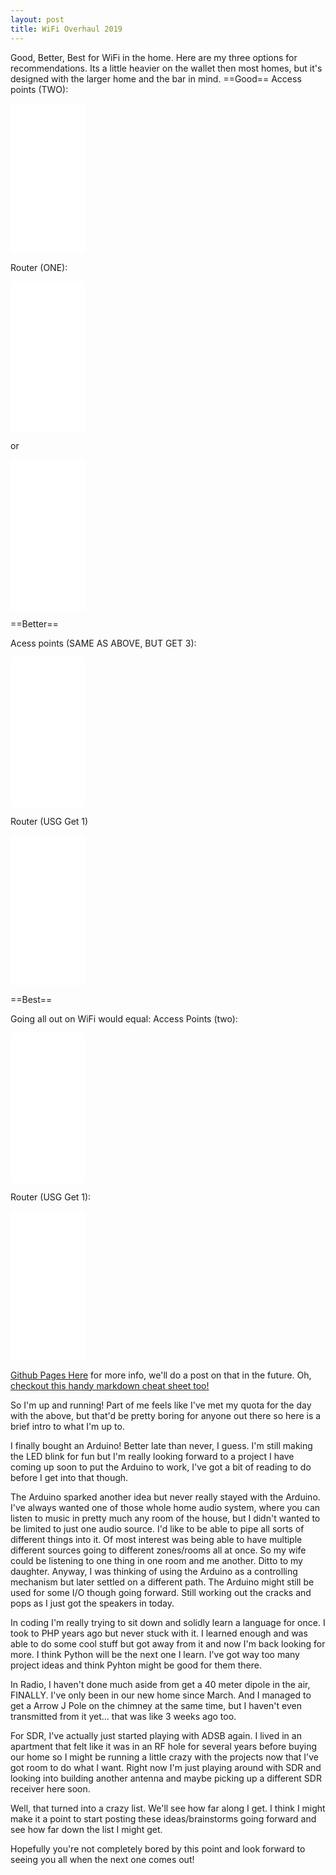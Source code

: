```yaml
---
layout: post
title: WiFi Overhaul 2019
---
```

Good, Better, Best for WiFi in the home.
Here are my three options for recommendations. Its a little heavier on the wallet then most homes, but it's designed with the larger home and the bar in mind.
==Good==
Access points (TWO):
<iframe style="width:120px;height:240px;" marginwidth="0" marginheight="0" scrolling="no" frameborder="0" src="//ws-na.amazon-adsystem.com/widgets/q?ServiceVersion=20070822&OneJS=1&Operation=GetAdHtml&MarketPlace=US&source=ss&ref=as_ss_li_til&ad_type=product_link&tracking_id=roberslipppho-20&language=en_US&marketplace=amazon&region=US&placement=B015PR20GY&asins=B015PR20GY&linkId=b30e4803369078e5b0544312083e98aa&show_border=true&link_opens_in_new_window=true"></iframe>

Router (ONE):
<iframe style="width:120px;height:240px;" marginwidth="0" marginheight="0" scrolling="no" frameborder="0" src="//ws-na.amazon-adsystem.com/widgets/q?ServiceVersion=20070822&OneJS=1&Operation=GetAdHtml&MarketPlace=US&source=ss&ref=as_ss_li_til&ad_type=product_link&tracking_id=roberslipppho-20&language=en_US&marketplace=amazon&region=US&placement=B00YFJT29C&asins=B00YFJT29C&linkId=9674775af0121f2fc451a42a67eb0252&show_border=true&link_opens_in_new_window=true"></iframe>

or

<iframe style="width:120px;height:240px;" marginwidth="0" marginheight="0" scrolling="no" frameborder="0" src="//ws-na.amazon-adsystem.com/widgets/q?ServiceVersion=20070822&OneJS=1&Operation=GetAdHtml&MarketPlace=US&source=ss&ref=as_ss_li_til&ad_type=product_link&tracking_id=roberslipppho-20&language=en_US&marketplace=amazon&region=US&placement=B00LV8YZLK&asins=B00LV8YZLK&linkId=9f826675ffa38fc6ce30983817d966c4&show_border=true&link_opens_in_new_window=true"></iframe>

==Better==

Acess points (SAME AS ABOVE, BUT GET 3):
<iframe style="width:120px;height:240px;" marginwidth="0" marginheight="0" scrolling="no" frameborder="0" src="//ws-na.amazon-adsystem.com/widgets/q?ServiceVersion=20070822&OneJS=1&Operation=GetAdHtml&MarketPlace=US&source=ss&ref=as_ss_li_til&ad_type=product_link&tracking_id=roberslipppho-20&language=en_US&marketplace=amazon&region=US&placement=B015PR20GY&asins=B015PR20GY&linkId=b30e4803369078e5b0544312083e98aa&show_border=true&link_opens_in_new_window=true"></iframe>

Router (USG Get 1)
<iframe style="width:120px;height:240px;" marginwidth="0" marginheight="0" scrolling="no" frameborder="0" src="//ws-na.amazon-adsystem.com/widgets/q?ServiceVersion=20070822&OneJS=1&Operation=GetAdHtml&MarketPlace=US&source=ss&ref=as_ss_li_til&ad_type=product_link&tracking_id=roberslipppho-20&language=en_US&marketplace=amazon&region=US&placement=B00LV8YZLK&asins=B00LV8YZLK&linkId=9f826675ffa38fc6ce30983817d966c4&show_border=true&link_opens_in_new_window=true"></iframe>

==Best==

Going all out on WiFi would equal:
Access Points (two):
<iframe style="width:120px;height:240px;" marginwidth="0" marginheight="0" scrolling="no" frameborder="0" src="//ws-na.amazon-adsystem.com/widgets/q?ServiceVersion=20070822&OneJS=1&Operation=GetAdHtml&MarketPlace=US&source=ss&ref=as_ss_li_til&ad_type=product_link&tracking_id=roberslipppho-20&language=en_US&marketplace=amazon&region=US&placement=B016XYQ3WK&asins=B016XYQ3WK&linkId=c304eea0ad8e8e8886904d5c2db19ca5&show_border=true&link_opens_in_new_window=true"></iframe>

Router (USG Get 1):
<iframe style="width:120px;height:240px;" marginwidth="0" marginheight="0" scrolling="no" frameborder="0" src="//ws-na.amazon-adsystem.com/widgets/q?ServiceVersion=20070822&OneJS=1&Operation=GetAdHtml&MarketPlace=US&source=ss&ref=as_ss_li_til&ad_type=product_link&tracking_id=roberslipppho-20&language=en_US&marketplace=amazon&region=US&placement=B00LV8YZLK&asins=B00LV8YZLK&linkId=9f826675ffa38fc6ce30983817d966c4&show_border=true&link_opens_in_new_window=true"></iframe>


[Github Pages Here](https://pages.github.com/) for more info, we'll do a post on that in the future. Oh, [checkout this handy markdown cheat sheet too!](https://github.com/adam-p/markdown-here/wiki/Markdown-Cheatsheet)

So I'm up and running! Part of me feels like I've met my quota for the day with the above, but that'd be pretty boring for anyone out there so here is a brief intro to what I'm up to.

I finally bought an Arduino! Better late than never, I guess. I'm still making the LED blink for fun but I'm really looking forward to a project I have coming up soon to put the Arduino to work, I've got a bit of reading to do before I get into that though.

The Arduino sparked another idea but never really stayed with the Arduino. I've always wanted one of those whole home audio system, where you can listen to music in pretty much any room of the house, but I didn't wanted to be limited to just one audio source. I'd like to be able to pipe all sorts of different things into it. Of most interest was being able to have multiple different sources going to different zones/rooms all at once. So my wife could be listening to one thing in one room and me another. Ditto to my daughter. Anyway, I was thinking of using the Arduino as a controlling mechanism but later settled on a different path. The Arduino might still be used for some I/O though going forward. Still working out the cracks and pops as I just got the speakers in today.

In coding I'm really trying to sit down and solidly learn a language for  once. I took to PHP years ago but never stuck with it. I learned enough and was able to do some cool stuff but got away from it and now I'm back looking for more. I think Python will be the next one I learn. I've got way too many project ideas and think Pyhton might be good for them there.

In Radio, I haven't done much aside from get a 40 meter dipole in the air, FINALLY. I've only been in our new home since March. And I managed to get a Arrow J Pole on the chimney at the same time, but I haven't even transmitted from it yet... that was like 3 weeks ago too.

For SDR, I've actually just started playing with ADSB again. I lived in an apartment that felt like it was in an RF hole for several years before buying our home so I might be running a little crazy with the projects now that I've got room to do what I want. Right now I'm just playing around with SDR and looking into building another antenna and maybe picking up a different SDR receiver here soon.

Well, that turned into a crazy list. We'll see how far along I get. I think I might make it a point to start posting these ideas/brainstorms going forward and see how far down the list I might get.

Hopefully you're not completely bored by this point and look forward to seeing you all when the next one comes out!
